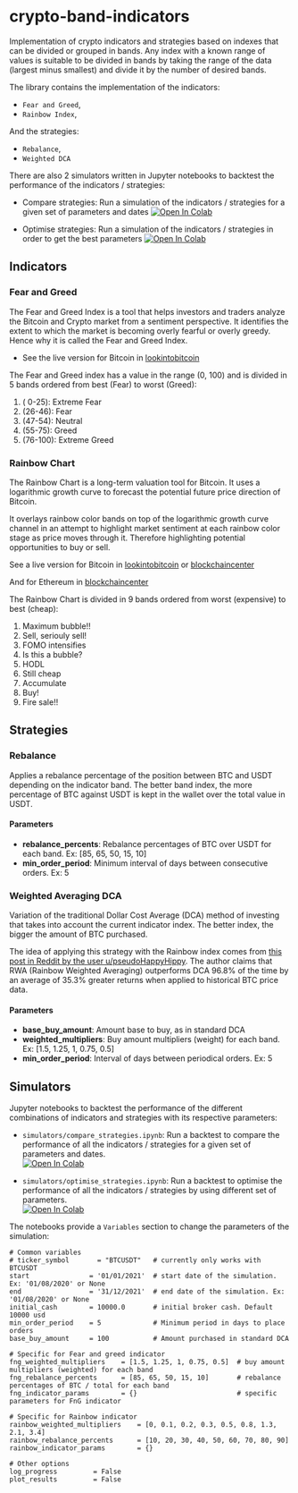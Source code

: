 # crypto-band-indicators

Implementation of crypto indicators and strategies based on indexes that can be divided or grouped in bands. Any index with a known range of values is suitable to be divided in bands by taking the range of the data (largest minus smallest) and divide it by the number of desired bands.

The library contains the implementation of the indicators: 
- `Fear and Greed`,
- `Rainbow Index`,

And the strategies:
- `Rebalance`,
- `Weighted DCA`

There are also 2 simulators written in Jupyter notebooks to backtest the performance of the indicators / strategies:

- Compare strategies: Run a simulation of the indicators / strategies for a given set of parameters and dates [![Open In Colab](https://colab.research.google.com/assets/colab-badge.svg)](https://colab.research.google.com/github/raulonlab/crypto-band-indicators/blob/main/simulators/compare_strategies.ipynb)

- Optimise strategies: Run a simulation of the indicators / strategies in order to get the best parameters [![Open In Colab](https://colab.research.google.com/assets/colab-badge.svg)](https://colab.research.google.com/github/raulonlab/crypto-band-indicators/blob/main/simulators/optimise_strategies.ipynb)

## Indicators

### Fear and Greed

The Fear and Greed Index is a tool that helps investors and traders analyze the Bitcoin and Crypto market from a sentiment perspective. It identifies the extent to which the market is becoming overly fearful or overly greedy. Hence why it is called the Fear and Greed Index.

- See the live version for Bitcoin in [lookintobitcoin](https://www.lookintobitcoin.com/charts/bitcoin-fear-and-greed-index/)

The Fear and Greed index has a value in the range (0, 100) and is divided in 5 bands ordered from best (Fear) to worst (Greed):

1. ( 0-25):  Extreme Fear
2. (26-46):  Fear
3. (47-54):  Neutral
4. (55-75):  Greed
5. (76-100): Extreme Greed

### Rainbow Chart

The Rainbow Chart is a long-term valuation tool for Bitcoin. It uses a logarithmic growth curve to forecast the potential future price direction of Bitcoin.

It overlays rainbow color bands on top of the logarithmic growth curve channel in an attempt to highlight market sentiment at each rainbow color stage as price moves through it. Therefore highlighting potential opportunities to buy or sell.

See a live version for Bitcoin in [lookintobitcoin](https://www.lookintobitcoin.com/charts/bitcoin-rainbow-chart/) or [blockchaincenter](https://www.blockchaincenter.net/en/bitcoin-rainbow-chart/)

And for Ethereum in [blockchaincenter](https://www.blockchaincenter.net/ethereum-rainbow-chart/)

The Rainbow Chart is divided in 9 bands ordered from worst (expensive) to best (cheap):

1. Maximum bubble!!
2. Sell, seriouly sell!
3. FOMO intensifies
4. Is this a bubble?
5. HODL
6. Still cheap
7. Accumulate
8. Buy!
9. Fire sale!!

## Strategies

### Rebalance 

Applies a rebalance percentage of the position between BTC and USDT depending on the indicator band. The better band index, the more percentage of BTC against USDT is kept in the wallet over the total value in USDT.

#### Parameters
- **rebalance_percents**: Rebalance percentages of BTC over USDT for each band. Ex: [85, 65, 50, 15, 10]
- **min_order_period**: Minimum interval of days between consecutive orders. Ex: 5

### Weighted Averaging DCA

Variation of the traditional Dollar Cost Average (DCA) method of investing that takes into account the current indicator index. The better index, the bigger the amount of BTC purchased.

The idea of applying this strategy with the Rainbow index comes from [this post in Reddit by the user u/pseudoHappyHippy](https://www.reddit.com/r/CryptoCurrency/comments/qg9s6v/introducing_rainbowweighted_averaging_a_more/). The author claims that RWA (Rainbow Weighted Averaging) outperforms DCA 96.8% of the time by an average of 35.3% greater returns when applied to historical BTC price data.

#### Parameters

- **base_buy_amount**: Amount base to buy, as in standard DCA
- **weighted_multipliers**: Buy amount multipliers (weight) for each band. Ex: [1.5, 1.25, 1, 0.75, 0.5]
- **min_order_period**: Interval of days between periodical orders. Ex: 5

## Simulators

Jupyter notebooks to backtest the performance of the different combinations of indicators and strategies with its respective parameters:  

- `simulators/compare_strategies.ipynb`: Run a backtest to compare the performance of all the indicators / strategies for a given set of parameters and dates.  
[![Open In Colab](https://colab.research.google.com/assets/colab-badge.svg)](https://colab.research.google.com/github/raulonlab/crypto-band-indicators/blob/main/simulators/compare_strategies.ipynb)

- `simulators/optimise_strategies.ipynb`: Run a backtest to optimise the performance of all the indicators / strategies by using different set of parameters.  
[![Open In Colab](https://colab.research.google.com/assets/colab-badge.svg)](https://colab.research.google.com/github/raulonlab/crypto-band-indicators/blob/main/simulators/optimise_strategies.ipynb)

The notebooks provide a `Variables` section to change the parameters of the simulation:

```
# Common variables
# ticker_symbol       = "BTCUSDT"   # currently only works with BTCUSDT
start               = '01/01/2021'  # start date of the simulation. Ex: '01/08/2020' or None
end                 = '31/12/2021'  # end date of the simulation. Ex: '01/08/2020' or None
initial_cash        = 10000.0       # initial broker cash. Default 10000 usd
min_order_period    = 5             # Minimum period in days to place orders
base_buy_amount     = 100           # Amount purchased in standard DCA

# Specific for Fear and greed indicator
fng_weighted_multipliers    = [1.5, 1.25, 1, 0.75, 0.5]  # buy amount multipliers (weighted) for each band
fng_rebalance_percents      = [85, 65, 50, 15, 10]       # rebalance percentages of BTC / total for each band
fng_indicator_params        = {}                         # specific parameters for FnG indicator

# Specific for Rainbow indicator
rainbow_weighted_multipliers    = [0, 0.1, 0.2, 0.3, 0.5, 0.8, 1.3, 2.1, 3.4]
rainbow_rebalance_percents      = [10, 20, 30, 40, 50, 60, 70, 80, 90]
rainbow_indicator_params        = {}

# Other options
log_progress         = False
plot_results         = False
```
